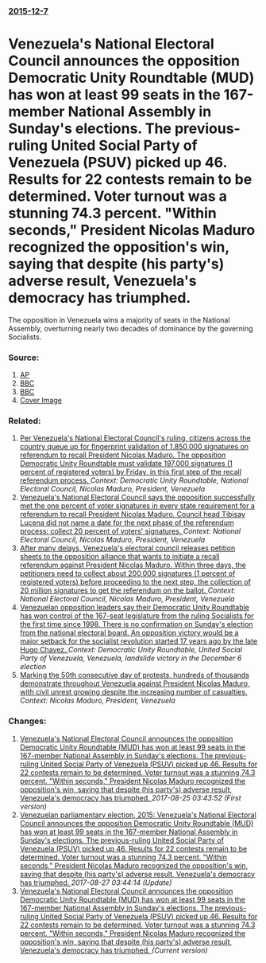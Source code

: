 ### [2015-12-7](/news/2015/12/7/index.md)

# Venezuela's National Electoral Council announces the opposition Democratic Unity Roundtable (MUD) has won at least 99 seats in the 167-member National Assembly in Sunday's elections. The previous-ruling United Social Party of Venezuela (PSUV) picked up 46. Results for 22 contests remain to be determined. Voter turnout was a stunning 74.3 percent. "Within seconds," President Nicolas Maduro recognized the opposition's win, saying that despite (his party's) adverse result, Venezuela's democracy has triumphed. 

The opposition in Venezuela wins a majority of seats in the National Assembly, overturning nearly two decades of dominance by the governing Socialists.


### Source:

1. [AP](http://bigstory.ap.org/article/2ef2bd1fe3a44373ac301bff918a76c5/venezuelas-opposition-wins-control-national-assembly)
2. [BBC](http://www.bbc.com/news/world-latin-america-35019111)
3. [BBC](http://www.cnn.com/2015/12/07/americas/venezuela-oelections/)
3. [Cover Image](http://ichef.bbci.co.uk/news/1024/cpsprodpb/0CF5/production/_87071330_7520f6fb-e8fe-49f6-b80d-a9be43b89180.jpg)

### Related:

1. [Per Venezuela's National Electoral Council's ruling, citizens across the country queue up for fingerprint validation of 1,850,000 signatures on referendum to recall President Nicolas Maduro. The opposition Democratic Unity Roundtable must validate 197,000 signatures (1 percent of registered voters) by Friday, in this first step of the recall referendum process. ](/news/2016/06/20/per-venezuela-s-national-electoral-council-s-ruling-citizens-across-the-country-queue-up-for-fingerprint-validation-of-1-850-000-signatures.md) _Context: Democratic Unity Roundtable, National Electoral Council, Nicolas Maduro, President, Venezuela_
2. [Venezuela's National Electoral Council says the opposition successfully met the one percent of voter signatures in every state requirement for a referendum to recall President Nicolas Maduro. Council head Tibisay Lucena did not name a date for the next phase of the referendum process: collect 20 percent of voters' signatures. ](/news/2016/08/1/venezuela-s-national-electoral-council-says-the-opposition-successfully-met-the-one-percent-of-voter-signatures-in-every-state-requirement-f.md) _Context: National Electoral Council, Nicolas Maduro, President, Venezuela_
3. [After many delays, Venezuela's electoral council releases petition sheets to the opposition alliance that wants to initiate a recall referendum against President Nicolas Maduro. Within three days, the petitioners need to collect about 200,000 signatures (1 percent of registered voters) before proceeding to the next step, the collection of 20 million signatures to get the referendum on the ballot. ](/news/2016/04/26/after-many-delays-venezuela-s-electoral-council-releases-petition-sheets-to-the-opposition-alliance-that-wants-to-initiate-a-recall-referen.md) _Context: National Electoral Council, Nicolas Maduro, President, Venezuela_
4. [Venezuelan opposition leaders say their Democratic Unity Roundtable has won control of the 167-seat legislature from the ruling Socialists for the first time since 1998. There is no confirmation on Sunday's election from the national electoral board. An opposition victory would be a major setback for the socialist revolution started 17 years ago by the late Hugo Chavez. ](/news/2015/12/6/venezuelan-opposition-leaders-say-their-democratic-unity-roundtable-has-won-control-of-the-167-seat-legislature-from-the-ruling-socialists-f.md) _Context: Democratic Unity Roundtable, United Social Party of Venezuela, Venezuela, landslide victory in the December 6 election_
5. [Marking the 50th consecutive day of protests, hundreds of thousands demonstrate throughout Venezuela against President Nicolas Maduro, with civil unrest growing despite the increasing number of casualties. ](/news/2017/05/20/marking-the-50th-consecutive-day-of-protests-hundreds-of-thousands-demonstrate-throughout-venezuela-against-president-nicola-s-maduro-with.md) _Context: Nicolas Maduro, President, Venezuela_

### Changes:

1. [Venezuela's National Electoral Council announces the opposition Democratic Unity Roundtable (MUD) has won at least 99 seats in the 167-member National Assembly in Sunday's elections. The previous-ruling United Social Party of Venezuela (PSUV) picked up 46. Results for 22 contests remain to be determined. Voter turnout was a stunning 74.3 percent. "Within seconds," President Nicolas Maduro recognized the opposition's win, saying that despite (his party's) adverse result, Venezuela's democracy has triumphed. ](/news/2015/12/7/venezuela-s-national-electoral-council-announces-the-opposition-democratic-unity-roundtable-mud-has-won-at-least-99-seats-in-the-167-me.md) _2017-08-25 03:43:52 (First version)_
2. [Venezuelan parliamentary election, 2015: Venezuela's National Electoral Council announces the opposition Democratic Unity Roundtable (MUD) has won at least 99 seats in the 167-member National Assembly in Sunday's elections. The previous-ruling United Social Party of Venezuela (PSUV) picked up 46. Results for 22 contests remain to be determined. Voter turnout was a stunning 74.3 percent. "Within seconds," President Nicolas Maduro recognized the opposition's win, saying that despite (his party's) adverse result, Venezuela's democracy has triumphed. ](/news/2015/12/7/venezuelan-parliamentary-election-2015-venezuela-s-national-electoral-council-announces-the-opposition-democratic-unity-roundtable-mud-h.md) _2017-08-27 03:44:14 (Update)_
2. [Venezuela's National Electoral Council announces the opposition Democratic Unity Roundtable (MUD) has won at least 99 seats in the 167-member National Assembly in Sunday's elections. The previous-ruling United Social Party of Venezuela (PSUV) picked up 46. Results for 22 contests remain to be determined. Voter turnout was a stunning 74.3 percent. "Within seconds," President Nicolas Maduro recognized the opposition's win, saying that despite (his party's) adverse result, Venezuela's democracy has triumphed. ](/news/2015/12/7/venezuela-s-national-electoral-council-announces-the-opposition-democratic-unity-roundtable-mud-has-won-at-least-99-seats-in-the-167-membe.md) _(Current version)_
